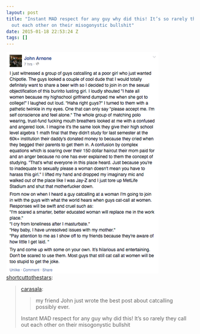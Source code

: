 ```yaml
---
layout: post
title: "Instant MAD respect for any guy why did this! It’s so rarely they call
  out each other on their misogonystic bullshit"
date: 2015-01-18 22:53:24 Z
tags: []
---
```

![](/media/2015/01/108486324324.png)
[shortcuttothestars](http://shortcuttothestars.tumblr.com/post/102881144135/carasala-my-friend-john-just-wrote-the-best):

> [carasala](http://novelettemusic.com/post/96060001830/my-friend-john-just-wrote-the-best-post-about):
> 
> > my friend John just wrote the best post about catcalling possibly ever. 
> 
> Instant MAD respect for any guy why did this! It’s so rarely they call out each other on their misogonystic bullshit

